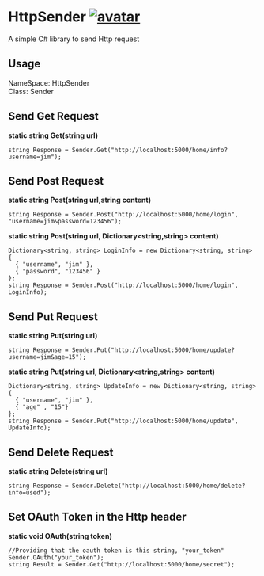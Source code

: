 # HttpSender [![avatar](https://img.shields.io/badge/nuget-v0.0.0-yellowgreen.svg)](https://www.nuget.org/packages/HttpSender/)
A simple C# library to send Http request

## Usage
NameSpace: HttpSender  
Class: Sender

## Send Get Request
**static string Get(string url)**  
```
string Response = Sender.Get("http://localhost:5000/home/info?username=jim");
```
## Send Post Request
**static string Post(string url,string content)**  
```
string Response = Sender.Post("http://localhost:5000/home/login", "username=jim&password=123456");
```
**static string Post(string url, Dictionary<string,string> content)**  
```
Dictionary<string, string> LoginInfo = new Dictionary<string, string> 
{ 
  { "username", "jim" },
  { "password", "123456" }
};
string Response = Sender.Post("http://localhost:5000/home/login", LoginInfo);
```
## Send Put Request
**static string Put(string url)**  
```
string Response = Sender.Put("http://localhost:5000/home/update?username=jim&age=15");
```
**static string Put(string url, Dictionary<string,string> content)**  
```
Dictionary<string, string> UpdateInfo = new Dictionary<string, string> 
{ 
  { "username", "jim" },
  { "age" , "15"}
};
string Response = Sender.Put("http://localhost:5000/home/update", UpdateInfo);
```
## Send Delete Request
**static string Delete(string url)**  
```
string Response = Sender.Delete("http://localhost:5000/home/delete?info=used");
```
## Set OAuth Token in the Http header
**static void OAuth(string token)**  
```
//Providing that the oauth token is this string, "your_token"
Sender.OAuth("your_token");
string Result = Sender.Get("http://localhost:5000/home/secret");
```
